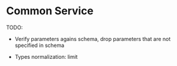 # Common Service

TODO:

- Verify parameters agains schema, drop parameters that are not specified in
  schema

- Types normalization: limit

